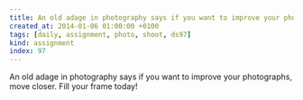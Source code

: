 ```yaml
---
title: An old adage in photography says if you want to improve your photographs, move closer. Fill your frame today!
created_at: 2014-01-06 01:00:00 +0100
tags: [daily, assignment, photo, shoot, ds97]
kind: assignment
index: 97
---
```


An old adage in photography says if you want to improve your photographs, move closer. Fill your frame today!
